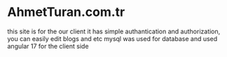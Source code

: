# AhmetTuran.com.tr
this site is for the our client it has simple authantication and authorization, you can easily edit blogs and etc
mysql was used for database and used angular 17 for the client side  
